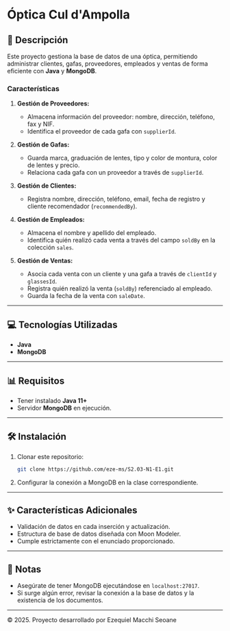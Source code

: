 # Óptica Cul d'Ampolla

## 📄 Descripción
Este proyecto gestiona la base de datos de una óptica, permitiendo administrar clientes, gafas, proveedores, empleados y ventas de forma eficiente con **Java** y **MongoDB**.

### Características
1. **Gestión de Proveedores:**
   - Almacena información del proveedor: nombre, dirección, teléfono, fax y NIF.
   - Identifica el proveedor de cada gafa con `supplierId`.

2. **Gestión de Gafas:**
   - Guarda marca, graduación de lentes, tipo y color de montura, color de lentes y precio.
   - Relaciona cada gafa con un proveedor a través de `supplierId`.

3. **Gestión de Clientes:**
   - Registra nombre, dirección, teléfono, email, fecha de registro y cliente recomendador (`recommendedBy`).

4. **Gestión de Empleados:**
   - Almacena el nombre y apellido del empleado.
   - Identifica quién realizó cada venta a través del campo `soldBy` en la colección `sales`.

5. **Gestión de Ventas:**
   - Asocia cada venta con un cliente y una gafa a través de `clientId` y `glassesId`.
   - Registra quién realizó la venta (`soldBy`) referenciado al empleado.
   - Guarda la fecha de la venta con `saleDate`.

---

## 💻 Tecnologías Utilizadas
- **Java**
- **MongoDB**

---

## 📊 Requisitos
- Tener instalado **Java 11+**
- Servidor **MongoDB** en ejecución.

---

## 🛠️ Instalación
1. Clonar este repositorio:
   ```bash
   git clone https://github.com/eze-ms/S2.03-N1-E1.git
   ```
2. Configurar la conexión a MongoDB en la clase correspondiente.

---

## ✨ Características Adicionales
- Validación de datos en cada inserción y actualización.
- Estructura de base de datos diseñada con Moon Modeler.
- Cumple estrictamente con el enunciado proporcionado.

---

## 📢 Notas
- Asegúrate de tener MongoDB ejecutándose en `localhost:27017`.
- Si surge algún error, revisar la conexión a la base de datos y la existencia de los documentos.

---
© 2025. Proyecto desarrollado por Ezequiel Macchi Seoane

